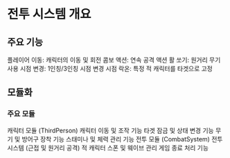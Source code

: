 # 전투 시스템 개요
## 주요 기능

플레이어 이동: 캐릭터의 이동 및 회전
콤보 액션: 연속 공격 액션
활 쏘기: 원거리 무기 사용
시점 변경: 1인칭/3인칭 시점 변경
시점 락온: 특정 적 캐릭터를 타겟으로 고정

## 모듈화

### 주요 모듈

캐릭터 모듈 (ThirdPerson)
캐릭터 이동 및 조작 기능
타겟 잠금 및 상태 변경 기능
무기 및 방어구 장착 기능
스태미나 및 체력 관리 기능
전투 모듈 (CombatSystem)
전투 시스템 (근접 및 원거리 공격)
적 캐릭터 스폰 및 웨이브 관리
게임 종료 처리 기능
